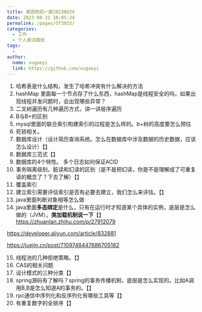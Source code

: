 ```yaml
---
title: 美团校招一面20230829
date: 2023-08-31 10:05:24
permalink: /pages/5f3933/
categories:
  - 工作
  - 个人面试面经
tags:
  - 
author: 
  name: xugaoyi
  link: https://github.com/xugaoyi
---
```

1. 哈希表是什么结构，发生了哈希冲突有什么解决的方法
2. hashMap 里面每一个节点存了什么东西，hashMap是线程安全的吗，如果出现线程并发问题时，会出现哪些异常？
3. 二叉树遍历有几种遍历方式，讲一讲层序遍历
4. B与B+的区别
5. mysql里面的联合索引构建索引的过程是怎么样的。b+树的高度要怎么预估
6. 死锁相关。
7. 数据库设计（设计简历查询系统。怎么在数据库中涉及数据的历史数据，应该怎么设计）【】
8. 数据库三范式【】
9. 数据库的4个特性。 多个日志如何保证ACID
10. 事务隔离级别。脏读和幻读的区别（是不是把幻读，你是不是理解成了可重复读的概念了？下去了解）【】
11. 覆盖索引
12. 建立索引需要评估索引是否有必要去建立，我们怎么来评估。【】
13. java里面判断对象相等怎么做
14. java里面**多态绑定**是什么，只有在运行时才知道某个具体的实例，底层是怎么做的（JVM）。**类加载机制说一下**【】
https://zhuanlan.zhihu.com/p/27912079

https://developer.aliyun.com/article/832881

https://juejin.cn/post/7109748447686705182



15. 线程池的几种拒绝策略。【】
16. CAS的相关问题
17. 设计模式的三种分类【】
18. spring源码有了解吗？spring的事务传播机制，底层是怎么实现的。比如A调用B,B是怎么知道A的事务的。【】
19. rpc通信中序列化和反序列化有哪些工具等【】
20. 有重复数字的全排序【】